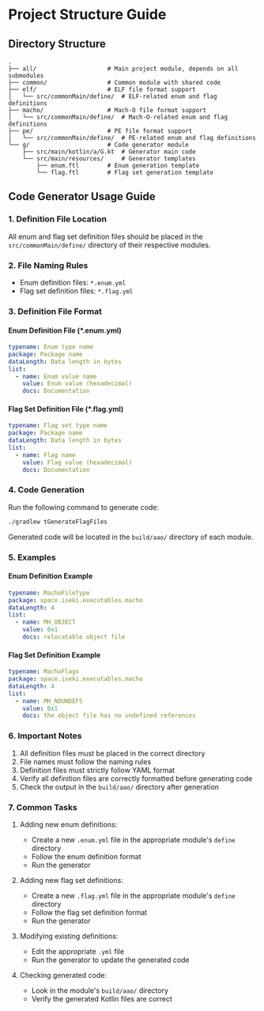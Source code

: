 # Project Structure Guide

## Directory Structure

```
.
├── all/                    # Main project module, depends on all submodules
├── common/                 # Common module with shared code
├── elf/                    # ELF file format support
│   └── src/commonMain/define/  # ELF-related enum and flag definitions
├── macho/                  # Mach-O file format support
│   └── src/commonMain/define/  # Mach-O-related enum and flag definitions
├── pe/                     # PE file format support
│   └── src/commonMain/define/  # PE-related enum and flag definitions
└── g/                      # Code generator module
    ├── src/main/kotlin/a/G.kt  # Generator main code
    └── src/main/resources/     # Generator templates
        ├── enum.ftl        # Enum generation template
        └── flag.ftl        # Flag set generation template
```

## Code Generator Usage Guide

### 1. Definition File Location

All enum and flag set definition files should be placed in the `src/commonMain/define/` directory of their respective
modules.

### 2. File Naming Rules

- Enum definition files: `*.enum.yml`
- Flag set definition files: `*.flag.yml`

### 3. Definition File Format

#### Enum Definition File (*.enum.yml)

```yaml
typename: Enum type name
package: Package name
dataLength: Data length in bytes
list:
  - name: Enum value name
    value: Enum value (hexadecimal)
    docs: Documentation
```

#### Flag Set Definition File (*.flag.yml)

```yaml
typename: Flag set type name
package: Package name
dataLength: Data length in bytes
list:
  - name: Flag name
    value: Flag value (hexadecimal)
    docs: Documentation
```

### 4. Code Generation

Run the following command to generate code:

```bash
./gradlew tGenerateFlagFiles
```

Generated code will be located in the `build/aao/` directory of each module.

### 5. Examples

#### Enum Definition Example

```yaml
typename: MachoFileType
package: space.iseki.executables.macho
dataLength: 4
list:
  - name: MH_OBJECT
    value: 0x1
    docs: relocatable object file
```

#### Flag Set Definition Example

```yaml
typename: MachoFlags
package: space.iseki.executables.macho
dataLength: 4
list:
  - name: MH_NOUNDEFS
    value: 0x1
    docs: the object file has no undefined references
```

### 6. Important Notes

1. All definition files must be placed in the correct directory
2. File names must follow the naming rules
3. Definition files must strictly follow YAML format
4. Verify all definition files are correctly formatted before generating code
5. Check the output in the `build/aao/` directory after generation

### 7. Common Tasks

1. Adding new enum definitions:
    - Create a new `.enum.yml` file in the appropriate module's `define` directory
    - Follow the enum definition format
    - Run the generator

2. Adding new flag set definitions:
    - Create a new `.flag.yml` file in the appropriate module's `define` directory
    - Follow the flag set definition format
    - Run the generator

3. Modifying existing definitions:
    - Edit the appropriate `.yml` file
    - Run the generator to update the generated code

4. Checking generated code:
    - Look in the module's `build/aao/` directory
    - Verify the generated Kotlin files are correct 